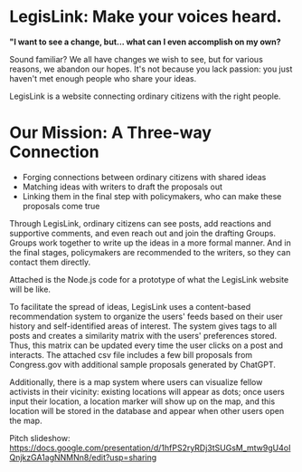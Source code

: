 # LegisLink: Make your voices heard.

**"I want to see a change, but... what can I even accomplish on my own?**

Sound familiar? We all have changes we wish to see, but for various reasons, we abandon our hopes. It's not because you lack passion: you just haven't met enough people who share your ideas. 

LegisLink is a website connecting ordinary citizens with the right people.

# Our Mission: A Three-way Connection
- Forging connections between ordinary citizens with shared ideas
- Matching ideas with writers to draft the proposals out
- Linking them in the final step with policymakers, who can make these proposals come true

Through LegisLink, ordinary citizens can see posts, add reactions and supportive comments, and even reach out and join the drafting Groups. Groups work together to write up the ideas in a more formal manner. And in the final stages, policymakers are recommended to the writers, so they can contact them directly.

Attached is the Node.js code for a prototype of what the LegisLink website will be like. 

To facilitate the spread of ideas, LegisLink uses a content-based recommendation system to organize the users' feeds based on their user history and self-identified areas of interest. The system gives tags to all posts and creates a similarity matrix with the users' preferences stored. Thus, this matrix can be updated every time the user clicks on a post and interacts. The attached csv file includes a few bill proposals from Congress.gov with additional sample proposals generated by ChatGPT.

Additionally, there is a map system where users can visualize fellow activists in their vicinity: existing locations will appear as dots; once users input their location, a location marker will show up on the map, and this location will be stored in the database and appear when other users open the map.

Pitch slideshow: https://docs.google.com/presentation/d/1hfPS2ryRDj3tSUGsM_mtw9gU4oIQnjkzGA1agNNMNn8/edit?usp=sharing 
